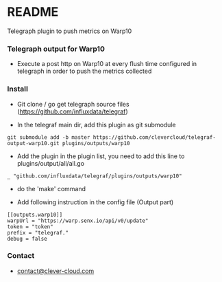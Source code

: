 # README #

Telegraph plugin to push metrics on Warp10

### Telegraph output for Warp10 ###

* Execute a post http on Warp10 at every flush time configured in telegraph in order to push the metrics collected

### Install ###

* Git clone / go get telegraph source files (https://github.com/influxdata/telegraf)

* In the telegraf main dir, add this plugin as git submodule
```
git submodule add -b master https://github.com/clevercloud/telegraf-output-warp10.git plugins/outputs/warp10
```

* Add the plugin in the plugin list, you need to add this line to plugins/output/all/all.go
```
_ "github.com/influxdata/telegraf/plugins/outputs/warp10"
```

* do the 'make' command

* Add following instruction in the config file (Output part)

```
[[outputs.warp10]]
warpUrl = "https://warp.senx.io/api/v0/update"
token = "token"
prefix = "telegraf."
debug = false

```

### Contact ###

* contact@clever-cloud.com
